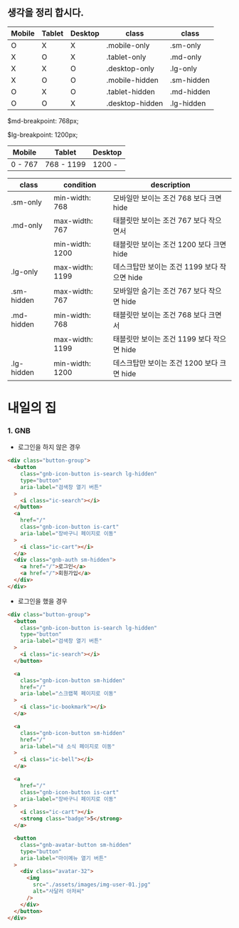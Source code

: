## 생각을 정리 합시다.

| Mobile | Tablet | Desktop | class           | class      |
|--------|--------|---------|-----------------|------------|
| O      | X      | X       | .mobile-only    | .sm-only   |
| X      | O      | X       | .tablet-only    | .md-only   |
| X      | X      | O       | .desktop-only   | .lg-only   |
| X      | O      | O       | .mobile-hidden  | .sm-hidden |
| O      | X      | O       | .tablet-hidden  | .md-hidden |
| O      | O      | X       | .desktop-hidden | .lg-hidden |

$md-breakpoint: 768px;

$lg-breakpoint: 1200px;

| Mobile  | Tablet     | Desktop |
|---------|------------|---------|
| 0 - 767 | 768 - 1199 | 1200 -  |

| class      | condition       | description                            |
|------------|-----------------|----------------------------------------|
| .sm-only   | min-width: 768  | 모바일만 보이는 조건 768 보다 크면 hide        |
| .md-only   | max-width: 767  | 태블릿만 보이는 조건 767 보다 작으면서          |
|            | min-width: 1200 | 태블릿만 보이는 조건 1200 보다 크면 hide       |
| .lg-only   | max-width: 1199 | 데스크탑만 보이는 조건 1199 보다 작으면 hide    |
| .sm-hidden | max-width: 767  | 모바일만 숨기는 조건 767 보다 작으면 hide      |
| .md-hidden | min-width: 768  | 태블릿만 보이는 조건 768 보다 크면서           |
|            | max-width: 1199 | 태블릿만 보이는 조건 1199 보다 작으면 hide     |
| .lg-hidden | min-width: 1200 | 데스크탑만 보이는 조건 1200 보다 크면 hide     |

# 내일의 집
### 1. GNB

* 로그인을 하지 않은 경우
```html
<div class="button-group">
  <button
    class="gnb-icon-button is-search lg-hidden"
    type="button"
    aria-label="검색창 열기 버튼"
  >
    <i class="ic-search"></i>
  </button>
  <a
    href="/"
    class="gnb-icon-button is-cart"
    aria-label="장바구니 페이지로 이동"
  >
    <i class="ic-cart"></i>
  </a>
  <div class="gnb-auth sm-hidden">
    <a href="/">로그인</a>
    <a href="/">회원가입</a>
  </div>
</div>
```


* 로그인을 했을 경우
```html
<div class="button-group">
  <button
    class="gnb-icon-button is-search lg-hidden"
    type="button"
    aria-label="검색창 열기 버튼"
  >
    <i class="ic-search"></i>
  </button>

  <a
    class="gnb-icon-button sm-hidden"
    href="/"
    aria-label="스크랩북 페이지로 이동"
  >
    <i class="ic-bookmark"></i>
  </a>

  <a
    class="gnb-icon-button sm-hidden"
    href="/"
    aria-label="내 소식 페이지로 이동"
  >
    <i class="ic-bell"></i>
  </a>

  <a
    href="/"
    class="gnb-icon-button is-cart"
    aria-label="장바구니 페이지로 이동"
  >
    <i class="ic-cart"></i>
    <strong class="badge">5</strong>
  </a>

  <button
    class="gnb-avatar-button sm-hidden"
    type="button"
    aria-label="마이메뉴 열기 버튼"
  >
    <div class="avatar-32">
      <img
        src="./assets/images/img-user-01.jpg"
        alt="사달러 아저씨"
      />
    </div>
  </button>
</div>
```